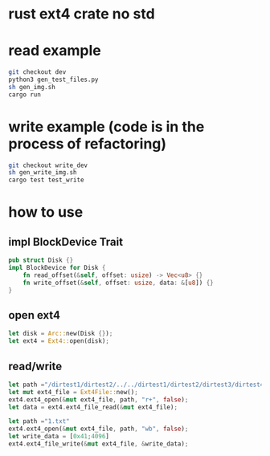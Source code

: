 # rust ext4 crate no std

# read example

```sh
git checkout dev
python3 gen_test_files.py
sh gen_img.sh
cargo run
```

# write example (code is in the process of refactoring)

```sh
git checkout write_dev
sh gen_write_img.sh
cargo test test_write
```

# how to use 

## impl BlockDevice Trait

```rust
pub struct Disk {}
impl BlockDevice for Disk {
    fn read_offset(&self, offset: usize) -> Vec<u8> {}
    fn write_offset(&self, offset: usize, data: &[u8]) {}
}
```

## open ext4

```rust
let disk = Arc::new(Disk {});
let ext4 = Ext4::open(disk);
```

## read/write

```rust
let path ="/dirtest1/dirtest2/../../dirtest1/dirtest2/dirtest3/dirtest4/dirtest5/../dirtest5/2.txt";
let mut ext4_file = Ext4File::new();
ext4.ext4_open(&mut ext4_file, path, "r+", false);
let data = ext4.ext4_file_read(&mut ext4_file);

let path ="1.txt"
ext4.ext4_open(&mut ext4_file, path, "wb", false);
let write_data = [0x41;4096]
ext4.ext4_file_write(&mut ext4_file, &write_data);
```
